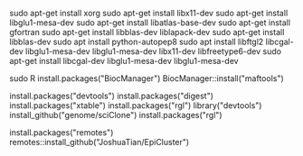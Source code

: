 sudo apt-get install xorg 
sudo apt-get install libx11-dev 
sudo apt-get install libglu1-mesa-dev 
sudo apt-get install libatlas-base-dev
sudo apt-get install gfortran
sudo apt-get install libblas-dev liblapack-dev
sudo apt-get install libblas-dev
sudo apt install python-autopep8
sudo apt install libftgl2 libcgal-dev libglu1-mesa-dev libglu1-mesa-dev libx11-dev libfreetype6-dev
sudo apt-get install libcgal-dev libglu1-mesa-dev libglu1-mesa-dev

sudo R 
install.packages("BiocManager")
BiocManager::install("maftools")

install.packages("devtools")
install.packages("digest") 
install.packages("xtable") 
install.packages("rgl") 
library("devtools")
install_github("genome/sciClone")
install.packages("rgl")


install.packages("remotes")
remotes::install_github("JoshuaTian/EpiCluster")


